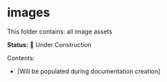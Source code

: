 # images

This folder contains: all image assets

**Status:** 🚧 Under Construction

Contents:
- [Will be populated during documentation creation]
